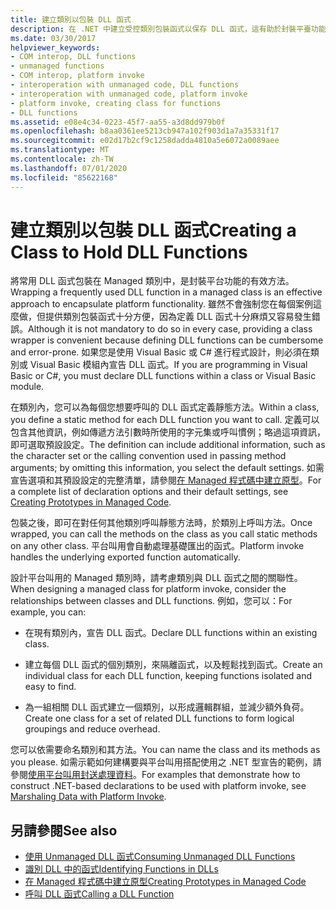 ```yaml
---
title: 建立類別以包裝 DLL 函式
description: 在 .NET 中建立受控類別包裝函式以保存 DLL 函式，這有助於封裝平臺功能。
ms.date: 03/30/2017
helpviewer_keywords:
- COM interop, DLL functions
- unmanaged functions
- COM interop, platform invoke
- interoperation with unmanaged code, DLL functions
- interoperation with unmanaged code, platform invoke
- platform invoke, creating class for functions
- DLL functions
ms.assetid: e08e4c34-0223-45f7-aa55-a3d8dd979b0f
ms.openlocfilehash: b8aa0361ee5213cb947a102f903d1a7a35331f17
ms.sourcegitcommit: e02d17b2cf9c1258dadda4810a5e6072a0089aee
ms.translationtype: MT
ms.contentlocale: zh-TW
ms.lasthandoff: 07/01/2020
ms.locfileid: "85622168"
---
```

# <a name="creating-a-class-to-hold-dll-functions"></a><span data-ttu-id="caf33-103">建立類別以包裝 DLL 函式</span><span class="sxs-lookup"><span data-stu-id="caf33-103">Creating a Class to Hold DLL Functions</span></span>
<span data-ttu-id="caf33-104">將常用 DLL 函式包裝在 Managed 類別中，是封裝平台功能的有效方法。</span><span class="sxs-lookup"><span data-stu-id="caf33-104">Wrapping a frequently used DLL function in a managed class is an effective approach to encapsulate platform functionality.</span></span> <span data-ttu-id="caf33-105">雖然不會強制您在每個案例這麼做，但提供類別包裝函式十分方便，因為定義 DLL 函式十分麻煩又容易發生錯誤。</span><span class="sxs-lookup"><span data-stu-id="caf33-105">Although it is not mandatory to do so in every case, providing a class wrapper is convenient because defining DLL functions can be cumbersome and error-prone.</span></span> <span data-ttu-id="caf33-106">如果您是使用 Visual Basic 或 C# 進行程式設計，則必須在類別或 Visual Basic 模組內宣告 DLL 函式。</span><span class="sxs-lookup"><span data-stu-id="caf33-106">If you are programming in Visual Basic or C#, you must declare DLL functions within a class or Visual Basic module.</span></span>  
  
 <span data-ttu-id="caf33-107">在類別內，您可以為每個您想要呼叫的 DLL 函式定義靜態方法。</span><span class="sxs-lookup"><span data-stu-id="caf33-107">Within a class, you define a static method for each DLL function you want to call.</span></span> <span data-ttu-id="caf33-108">定義可以包含其他資訊，例如傳遞方法引數時所使用的字元集或呼叫慣例；略過這項資訊，即可選取預設設定。</span><span class="sxs-lookup"><span data-stu-id="caf33-108">The definition can include additional information, such as the character set or the calling convention used in passing method arguments; by omitting this information, you select the default settings.</span></span> <span data-ttu-id="caf33-109">如需宣告選項和其預設設定的完整清單，請參閱[在 Managed 程式碼中建立原型](creating-prototypes-in-managed-code.md)。</span><span class="sxs-lookup"><span data-stu-id="caf33-109">For a complete list of declaration options and their default settings, see [Creating Prototypes in Managed Code](creating-prototypes-in-managed-code.md).</span></span>  
  
 <span data-ttu-id="caf33-110">包裝之後，即可在對任何其他類別呼叫靜態方法時，於類別上呼叫方法。</span><span class="sxs-lookup"><span data-stu-id="caf33-110">Once wrapped, you can call the methods on the class as you call static methods on any other class.</span></span> <span data-ttu-id="caf33-111">平台叫用會自動處理基礎匯出的函式。</span><span class="sxs-lookup"><span data-stu-id="caf33-111">Platform invoke handles the underlying exported function automatically.</span></span>  
  
 <span data-ttu-id="caf33-112">設計平台叫用的 Managed 類別時，請考慮類別與 DLL 函式之間的關聯性。</span><span class="sxs-lookup"><span data-stu-id="caf33-112">When designing a managed class for platform invoke, consider the relationships between classes and DLL functions.</span></span> <span data-ttu-id="caf33-113">例如，您可以：</span><span class="sxs-lookup"><span data-stu-id="caf33-113">For example, you can:</span></span>  
  
- <span data-ttu-id="caf33-114">在現有類別內，宣告 DLL 函式。</span><span class="sxs-lookup"><span data-stu-id="caf33-114">Declare DLL functions within an existing class.</span></span>  
  
- <span data-ttu-id="caf33-115">建立每個 DLL 函式的個別類別，來隔離函式，以及輕鬆找到函式。</span><span class="sxs-lookup"><span data-stu-id="caf33-115">Create an individual class for each DLL function, keeping functions isolated and easy to find.</span></span>  
  
- <span data-ttu-id="caf33-116">為一組相關 DLL 函式建立一個類別，以形成邏輯群組，並減少額外負荷。</span><span class="sxs-lookup"><span data-stu-id="caf33-116">Create one class for a set of related DLL functions to form logical groupings and reduce overhead.</span></span>  
  
 <span data-ttu-id="caf33-117">您可以依需要命名類別和其方法。</span><span class="sxs-lookup"><span data-stu-id="caf33-117">You can name the class and its methods as you please.</span></span> <span data-ttu-id="caf33-118">如需示範如何建構要與平台叫用搭配使用之 .NET 型宣告的範例，請參閱[使用平台叫用封送處理資料](marshaling-data-with-platform-invoke.md)。</span><span class="sxs-lookup"><span data-stu-id="caf33-118">For examples that demonstrate how to construct .NET-based declarations to be used with platform invoke, see [Marshaling Data with Platform Invoke](marshaling-data-with-platform-invoke.md).</span></span>  
  
## <a name="see-also"></a><span data-ttu-id="caf33-119">另請參閱</span><span class="sxs-lookup"><span data-stu-id="caf33-119">See also</span></span>

- [<span data-ttu-id="caf33-120">使用 Unmanaged DLL 函式</span><span class="sxs-lookup"><span data-stu-id="caf33-120">Consuming Unmanaged DLL Functions</span></span>](consuming-unmanaged-dll-functions.md)
- [<span data-ttu-id="caf33-121">識別 DLL 中的函式</span><span class="sxs-lookup"><span data-stu-id="caf33-121">Identifying Functions in DLLs</span></span>](identifying-functions-in-dlls.md)
- [<span data-ttu-id="caf33-122">在 Managed 程式碼中建立原型</span><span class="sxs-lookup"><span data-stu-id="caf33-122">Creating Prototypes in Managed Code</span></span>](creating-prototypes-in-managed-code.md)
- [<span data-ttu-id="caf33-123">呼叫 DLL 函式</span><span class="sxs-lookup"><span data-stu-id="caf33-123">Calling a DLL Function</span></span>](calling-a-dll-function.md)
